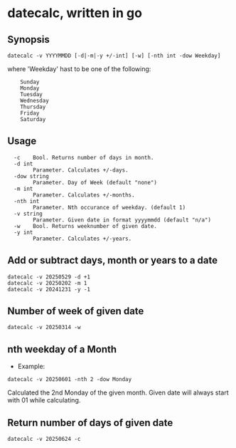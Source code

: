 # datecalc, written in go

## Synopsis

`datecalc -v YYYYMMDD [-d|-m|-y +/-int] [-w] [-nth int -dow Weekday]`

where 'Weekday' hast to be one of the following:

~~~
	Sunday
	Monday
	Tuesday
	Wednesday
	Thursday
	Friday
	Saturday
~~~

## Usage

~~~
  -c	Bool. Returns number of days in month.
  -d int
    	Parameter. Calculates +/-days.
  -dow string
    	Parameter. Day of Week (default "none")
  -m int
    	Parameter. Calculates +/-months.
  -nth int
    	Parameter. Nth occurance of weekday. (default 1)
  -v string
    	Parameter. Given date in format yyyymmdd (default "n/a")
  -w	Bool. Returns weeknumber of given date.
  -y int
    	Parameter. Calculates +/-years.
~~~

## Add or subtract days, month or years to a date

~~~
datecalc -v 20250529 -d +1
datecalc -v 20250202 -m 1
datecalc -v 20241231 -y -1
~~~

## Number of week of given date

~~~
datecalc -v 20250314 -w
~~~

## nth weekday of a Month

* Example:

~~~
datecalc -v 20250601 -nth 2 -dow Monday
~~~

Calculated the 2nd Monday of the given month. Given date will always start with 01 while calculating.


## Return number of days of given date

~~~
datecalc -v 20250624 -c
~~~
